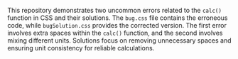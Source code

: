 This repository demonstrates two uncommon errors related to the `calc()` function in CSS and their solutions. The `bug.css` file contains the erroneous code, while `bugSolution.css` provides the corrected version.  The first error involves extra spaces within the `calc()` function, and the second involves mixing different units.  Solutions focus on removing unnecessary spaces and ensuring unit consistency for reliable calculations.